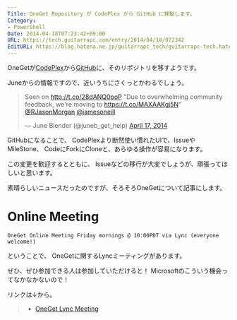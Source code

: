 ```yaml
---
Title: OneGet Repository が CodePlex から GitHub に移動します。
Category:
- PowerShell
Date: 2014-04-18T07:23:42+09:00
URL: https://tech.guitarrapc.com/entry/2014/04/18/072342
EditURL: https://blog.hatena.ne.jp/guitarrapc_tech/guitarrapc-tech.hatenablog.com/atom/entry/12921228815722194516
---
```


OneGetが[CodePlex](https://oneget.codeplex.com/)から[GitHub](https://github.com/OneGet/oneget)に、そのリポジトリを移すようです。

Juneからの情報ですので、近いうちにさくっとかわるでしょう。

<blockquote class="twitter-tweet" lang="en"><p>Seen on <a href="http://t.co/28dANQ0poP">http://t.co/28dANQ0poP</a> &quot;Due to overwhelming community feedback, we&#39;re moving to <a href="https://t.co/MAXAAKgj5N">https://t.co/MAXAAKgj5N</a>&quot; <a href="https://twitter.com/RJasonMorgan">@RJasonMorgan</a> <a href="https://twitter.com/jamesoneill">@jamesoneill</a></p>&mdash; June Blender (@juneb_get_help) <a href="https://twitter.com/juneb_get_help/statuses/456917898016346112">April 17, 2014</a></blockquote>
<script async src="//platform.twitter.com/widgets.js" charset="utf-8"></script>

GitHubになることで、 CodePlexより断然使い慣れたUIで、IssueやMileStone、 CodeにForkにCloneと、あらゆる操作が容易になります。

この変更を歓迎するとともに、 Issueなどの移行が大変でしょうが、頑張ってほしいと思います。

素晴らしいニュースだったのですが、そろそろOneGetについて記事にします。

# Online Meeting


```
OneGet Online Meeting Friday mornings @ 10:00PDT via Lync (everyone welcome!)
```

ということで、 OneGetに関するLyncミーティングがあります。

ぜひ、ぜひ参加できる人は参加していただけると！ Microsoftのこういう機会ってなかなかないので！

リンクは↓から。

> - [OneGet Lync Meeting](https://join.microsoft.com/meet/garretts/HZ96LF57)
